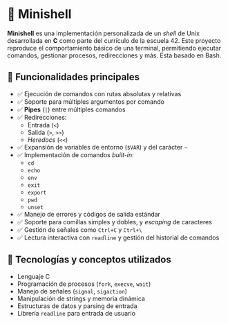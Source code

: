 # 🐚 Minishell

**Minishell** es una implementación personalizada de un *shell* de Unix desarrollada en **C** como parte del currículo de la escuela 42. Este proyecto reproduce el comportamiento básico de una terminal, permitiendo ejecutar comandos, gestionar procesos, redirecciones y más. Esta basado en Bash.

## 🚀 Funcionalidades principales

- ✅ Ejecución de comandos con rutas absolutas y relativas  
- ✅ Soporte para múltiples argumentos por comando  
- ✅ **Pipes** (`|`) entre múltiples comandos  
- ✅ Redirecciones:
  - Entrada (`<`)
  - Salida (`>`, `>>`)
  - *Heredocs* (`<<`)
- ✅ Expansión de variables de entorno (`$VAR`) y del carácter `~`  
- ✅ Implementación de comandos *built-in*:
  - `cd`
  - `echo`
  - `env`
  - `exit`
  - `export`
  - `pwd`
  - `unset`
- ✅ Manejo de errores y códigos de salida estándar  
- ✅ Soporte para comillas simples y dobles, y *escaping* de caracteres  
- ✅ Gestión de señales como `Ctrl+C` y `Ctrl+\`  
- ✅ Lectura interactiva con `readline` y gestión del historial de comandos

## 🧠 Tecnologías y conceptos utilizados

- Lenguaje C
- Programación de procesos (`fork`, `execve`, `wait`)
- Manejo de señales (`signal`, `sigaction`)
- Manipulación de strings y memoria dinámica
- Estructuras de datos y parsing de entrada
- Librería `readline` para entrada de usuario
